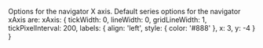 Options for the navigator X axis. Default series options
for the navigator xAxis are:
xAxis: {
    tickWidth: 0,
    lineWidth: 0,
    gridLineWidth: 1,
    tickPixelInterval: 200,
    labels: {
           align: 'left',
        style: {
            color: '#888'
        },
        x: 3,
        y: -4
    }
}